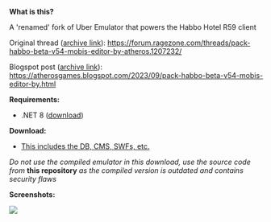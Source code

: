 **What is this?**

A 'renamed' fork of Uber Emulator that powers the Habbo Hotel R59 client

Original thread ([archive link](https://web.archive.org/web/20250404004638/https://forum.ragezone.com/threads/pack-habbo-beta-v54-mobis-editor-by-atheros.1207232/)): https://forum.ragezone.com/threads/pack-habbo-beta-v54-mobis-editor-by-atheros.1207232/

Blogspot post ([archive link](https://web.archive.org/web/20250404004600/https://atherosgames.blogspot.com/2023/09/pack-habbo-beta-v54-mobis-editor-by.html)): https://atherosgames.blogspot.com/2023/09/pack-habbo-beta-v54-mobis-editor-by.html

**Requirements:**
- .NET 8 ([download](https://dotnet.microsoft.com/en-us/download/dotnet/8.0))

**Download:**
- [This includes the DB, CMS, SWFs, etc.](https://h4bbo.net/archive/Habbo%20Archives/Flash/PACK%20HABBO%20BETA%20RETRO%20V54.rar) 

*Do not use the compiled emulator in this download, use the source code from* **this repository** *as the compiled version is outdated and contains security flaws*

**Screenshots:** 

![](https://blogger.googleusercontent.com/img/b/R29vZ2xl/AVvXsEg8D30_57kF-KmXscqdXs7HmYFnvbOLgLrO9_vY3pWueISTIOw0teNVgo6bmPbuvklrhcpdnJuYtElYRKZ1JyR93BWSW_tjC0mXQUiPqHOelgsdW4rtHpXjyWRsYQD8Hb_NtbhtshIy3UXJ22l5NOGWy7WpYdzwOU_8lwn_KaR3eQjCHqJsrehtj0Ptun8/s1366/3.png)
